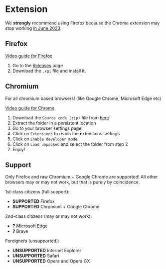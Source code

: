
# Extension

We **strongly** recommend using Firefox because the Chrome extension may stop working [in June 2023](https://developer.chrome.com/docs/extensions/mv3/mv2-sunset/).


## Firefox

[Video guide for Firefox](https://youtu.be/kINmrXz9pB4)

1. Go to the [Releases](https://github.com/sag-enhanced/browser-extension/releases) page
2. Download the `.xpi` file and install it.
## Chromium

For all chromium based browsers! (like Google Chrome, Microsoft Edge etc)

[Video guide for Chrome](https://youtu.be/Iau50gDdhM8)

1. Download the `Source code (zip)` file from [here](https://github.com/sag-enhanced/browser-extension/releases)
2. Extract the folder in a persistent location
3. Go to your browser settings page
4. Click on `Extensions` to reach the extensions settings
5. Click on `Enable developer mode`
6. Click on `Load unpacked` and select the folder from step 2
7. Enjoy!

## Support

Only Firefox and raw Chromium + Google Chrome are supported!
All other browsers may or may not work, but that is purely by coincidence.

1st-class citizens (full support):

- **SUPPORTED** Firefox
- **SUPPORTED** Chromium + Google Chrome

2nd-class citizens (may or may not work):

- **?** Microsoft Edge
- **?** Brave

Foreigners (unsupported):

- **UNSUPPORTED** Internet Explorer
- **UNSUPPORTED** Safari
- **UNSUPPORTED** Opera and Opera GX
